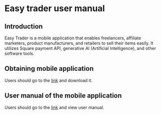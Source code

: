 # Easy trader user manual

## Introduction

Easy Trader is a mobile application that enables freelancers, affiliate marketers, product manufacturers, and retailers to sell their items easily. It utilizes Square payment API, generative AI (Artificial Intelligence), and other software tools.

## Obtaining mobile application

Users should go to the [link](https://drive.google.com/file/d/1iMBUW93GWNFJ1oCdHRscetgnxr7vUF75/view?usp=sharing) and download it.

## User manual of the mobile application

Users should go to the [link](https://docs.google.com/document/d/13XFxMODXwEjzR5bN4DoEVoqxbckw4DQ7cW2urORSLGs/edit?usp=sharing) and view user manual.

